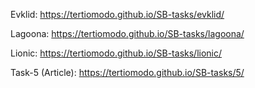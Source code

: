 Evklid: https://tertiomodo.github.io/SB-tasks/evklid/

Lagoona: https://tertiomodo.github.io/SB-tasks/lagoona/

Lionic: https://tertiomodo.github.io/SB-tasks/lionic/

Task-5 (Article): https://tertiomodo.github.io/SB-tasks/5/
